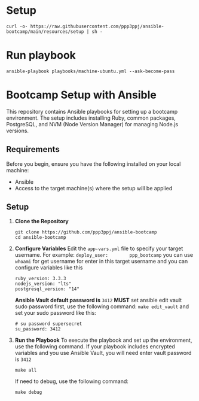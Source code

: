 # Setup

    curl -o- https://raw.githubusercontent.com/ppp3ppj/ansible-bootcamp/main/resources/setup | sh -

# Run playbook

    ansible-playbook playbooks/machine-ubuntu.yml --ask-become-pass

# Bootcamp Setup with Ansible

This repository contains Ansible playbooks for setting up a bootcamp environment. The setup includes installing Ruby, common packages, PostgreSQL, and NVM (Node Version Manager) for managing Node.js versions.

## Requirements

Before you begin, ensure you have the following installed on your local machine:

-   Ansible
-   Access to the target machine(s) where the setup will be applied

## Setup

1.  **Clone the Repository**
    ```
    git clone https://github.com/ppp3ppj/ansible-bootcamp
    cd ansible-bootcamp
    ```
2.  **Configure Variables**
Edit the `app-vars.yml` file to specify your target username. For example:
`
deploy_user:        ppp_bootcamp
` you can use `whoami` for get username for enter in this target username and you can configure variables like this
	```
	ruby_version: 3.3.3
	nodejs_version: "lts"
	postgresql_version: "14"
	```
	**Ansible Vault default password is** `3412`
	**MUST** set  ansible edit vault sudo password first, use the following command:
	 `make edit_vault`  and set your sudo password like this:
	 ```
	 # su password supersecret
	su_password: 3412
	 ```
3. **Run the Playbook**
	To execute the playbook and set up the environment, use the following command. If your 		playbook includes encrypted variables and you use Ansible Vault, you will need enter vault password is `3412`
	```
	make all
	```
	If need to debug, use the following command:
	```
	make debug
	```

